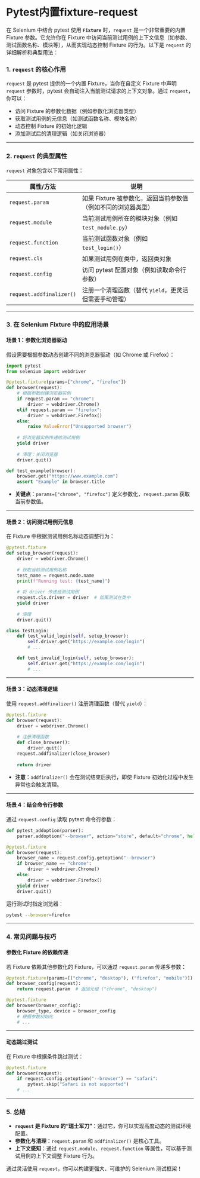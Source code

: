 # Pytest内置fixture-request

在 Selenium 中结合 pytest 使用 **`Fixture`** 时，`request` 是一个非常重要的内置 Fixture 参数。它允许你在 Fixture 中访问当前测试用例的上下文信息（如参数、测试函数名称、模块等），从而实现动态控制 Fixture 的行为。以下是 `request` 的详细解析和典型用法：

### **1. `request` 的核心作用**

`request` 是 pytest 提供的一个内置 Fixture，当你在自定义 Fixture 中声明 `request` 参数时，pytest 会自动注入当前测试请求的上下文对象。通过 `request`，你可以：
- 访问 Fixture 的参数化数据（例如参数化浏览器类型）
- 获取测试用例的元信息（如测试函数名称、模块名称）
- 动态控制 Fixture 的初始化逻辑
- 添加测试后的清理逻辑（如关闭浏览器）

---

### **2. `request` 的典型属性**
`request` 对象包含以下常用属性：

| 属性/方法                | 说明                                                         |
| ------------------------ | ------------------------------------------------------------ |
| `request.param`          | 如果 Fixture 被参数化，返回当前参数值（例如不同的浏览器类型） |
| `request.module`         | 当前测试用例所在的模块对象（例如 `test_module.py`）          |
| `request.function`       | 当前测试函数对象（例如 `test_login()`）                      |
| `request.cls`            | 如果测试用例在类中，返回类对象                               |
| `request.config`         | 访问 pytest 配置对象（例如读取命令行参数）                   |
| `request.addfinalizer()` | 注册一个清理函数（替代 `yield`，更灵活但需要手动管理）       |

---

### **3. 在 Selenium Fixture 中的应用场景**

#### **场景 1：参数化浏览器驱动**
假设需要根据参数动态创建不同的浏览器驱动（如 Chrome 或 Firefox）：

```python
import pytest
from selenium import webdriver

@pytest.fixture(params=["chrome", "firefox"])
def browser(request):
    # 根据参数创建浏览器实例
    if request.param == "chrome":
        driver = webdriver.Chrome()
    elif request.param == "firefox":
        driver = webdriver.Firefox()
    else:
        raise ValueError("Unsupported browser")
    
    # 将浏览器实例传递给测试用例
    yield driver
    
    # 清理：关闭浏览器
    driver.quit()

def test_example(browser):
    browser.get("https://www.example.com")
    assert "Example" in browser.title
```

- **关键点**：`params=["chrome", "firefox"]` 定义参数化，`request.param` 获取当前参数值。

---

#### **场景 2：访问测试用例元信息**
在 Fixture 中根据测试用例名称动态调整行为：

```python
@pytest.fixture
def setup_browser(request):
    driver = webdriver.Chrome()
    
    # 获取当前测试用例名称
    test_name = request.node.name
    print(f"Running test: {test_name}")
    
    # 将 driver 传递给测试用例
    request.cls.driver = driver  # 如果测试在类中
    yield driver
    
    # 清理
    driver.quit()

class TestLogin:
    def test_valid_login(self, setup_browser):
        self.driver.get("https://example.com/login")
        # ...

    def test_invalid_login(self, setup_browser):
        self.driver.get("https://example.com/login")
        # ...
```

---

#### **场景 3：动态清理逻辑**
使用 `request.addfinalizer()` 注册清理函数（替代 `yield`）：

```python
@pytest.fixture
def browser(request):
    driver = webdriver.Chrome()
    
    # 注册清理函数
    def close_browser():
        driver.quit()
    request.addfinalizer(close_browser)
    
    return driver
```

- **注意**：`addfinalizer()` 会在测试结束后执行，即使 Fixture 初始化过程中发生异常也会触发清理。

---

#### **场景 4：结合命令行参数**
通过 `request.config` 读取 pytest 命令行参数：

```python
def pytest_addoption(parser):
    parser.addoption("--browser", action="store", default="chrome", help="Browser to run tests")

@pytest.fixture
def browser(request):
    browser_name = request.config.getoption("--browser")
    if browser_name == "chrome":
        driver = webdriver.Chrome()
    else:
        driver = webdriver.Firefox()
    yield driver
    driver.quit()
```

运行测试时指定浏览器：
```bash
pytest --browser=firefox
```

---

### **4. 常见问题与技巧**

#### **参数化 Fixture 的依赖传递**
若 Fixture 依赖其他参数化的 Fixture，可以通过 `request.param` 传递多参数：
```python
@pytest.fixture(params=[("chrome", "desktop"), ("firefox", "mobile")])
def browser_config(request):
    return request.param  # 返回元组 ("chrome", "desktop")

@pytest.fixture
def browser(browser_config):
    browser_type, device = browser_config
    # 根据参数初始化
    # ...
```

---

#### **动态跳过测试**
在 Fixture 中根据条件跳过测试：
```python
@pytest.fixture
def browser(request):
    if request.config.getoption("--browser") == "safari":
        pytest.skip("Safari is not supported")
    # ...
```

---

### **5. 总结**
- **`request` 是 Fixture 的“瑞士军刀”**：通过它，你可以实现高度动态的测试环境配置。
- **参数化与清理**：`request.param` 和 `addfinalizer()` 是核心工具。
- **上下文感知**：通过 `request.module`、`request.function` 等属性，可以基于测试用例的上下文调整 Fixture 行为。

通过灵活使用 `request`，你可以构建更强大、可维护的 Selenium 测试框架！